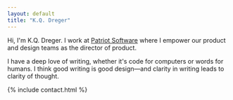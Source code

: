 ```yaml
---
layout: default
title: "K.Q. Dreger"
---
```


Hi, I'm K.Q. Dreger. I work at [Patriot Software](https://patriotsoftware.com/) where I empower our product and design teams as the director of product. 

I have a deep love of writing, whether it's code for computers or words for humans. I think good writing is good design—and clarity in writing leads to clarity of thought. 


{% include contact.html %}
<!-- 
<br> 

## Articles

{% for post in site.posts  %}
<h3><a href="{{ post.url }}">{{ post.title }}&nbsp;&rarr;</a></h3>
{% endfor %}


 -->